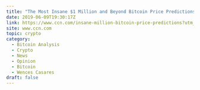 ```yaml
---
title: "The Most Insane $1 Million and Beyond Bitcoin Price Predictions"
date: 2019-06-09T19:30:17Z
link: https://www.ccn.com/insane-million-bitcoin-price-predictions?utm_medium=RSS&utm_source=hune
site: www.ccn.com
topic: crypto
category:
  - Bitcoin Analysis
  - Crypto
  - News
  - Opinion
  - Bitcoin
  - Wences Casares
draft: false
---
```

